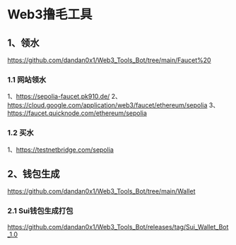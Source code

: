# Web3撸毛工具
## 1、领水

https://github.com/dandan0x1/Web3_Tools_Bot/tree/main/Faucet%20

### 1.1 网站领水
  1、https://sepolia-faucet.pk910.de/
  2、https://cloud.google.com/application/web3/faucet/ethereum/sepolia
  3、https://faucet.quicknode.com/ethereum/sepolia


### 1.2 买水
1、https://testnetbridge.com/sepolia


## 2、钱包生成

https://github.com/dandan0x1/Web3_Tools_Bot/tree/main/Wallet

### 2.1 Sui钱包生成打包
https://github.com/dandan0x1/Web3_Tools_Bot/releases/tag/Sui_Wallet_Bot_1.0
